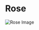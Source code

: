 # Rose

![Rose Image](https://cdn.jsdelivr.net/gh/ZhiJingHub/ZhiJingHub.github.io@043102b36072c435ea99e7276c463eef276681ec/rose/photo/rose.png)
